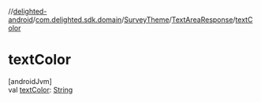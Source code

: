 //[delighted-android](../../../../index.md)/[com.delighted.sdk.domain](../../index.md)/[SurveyTheme](../index.md)/[TextAreaResponse](index.md)/[textColor](text-color.md)

# textColor

[androidJvm]\
val [textColor](text-color.md): [String](https://kotlinlang.org/api/latest/jvm/stdlib/kotlin/-string/index.html)
